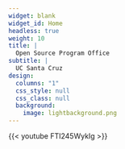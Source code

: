 ```yaml
---
widget: blank
widget_id: Home
headless: true
weight: 10
title: |
  Open Source Program Office
subtitle: |
  UC Santa Cruz
design:
  columns: "1"
  css_style: null
  css_class: null
  background:
    image: lightbackground.png
---
```


{{< youtube FTI245WykIg >}}

